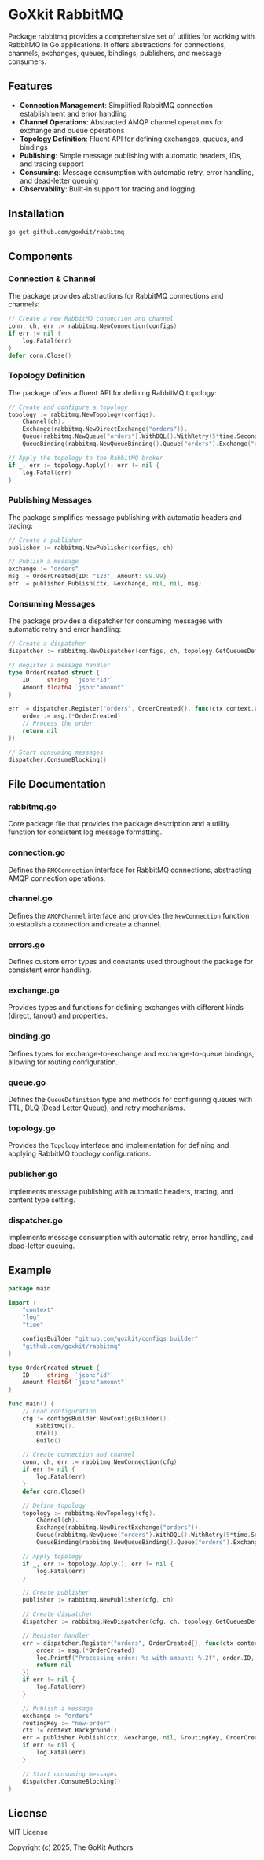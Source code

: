 # GoXkit RabbitMQ

Package rabbitmq provides a comprehensive set of utilities for working with RabbitMQ in Go applications. It offers abstractions for connections, channels, exchanges, queues, bindings, publishers, and message consumers.

## Features

- **Connection Management**: Simplified RabbitMQ connection establishment and error handling
- **Channel Operations**: Abstracted AMQP channel operations for exchange and queue operations
- **Topology Definition**: Fluent API for defining exchanges, queues, and bindings
- **Publishing**: Simple message publishing with automatic headers, IDs, and tracing support
- **Consuming**: Message consumption with automatic retry, error handling, and dead-letter queuing
- **Observability**: Built-in support for tracing and logging

## Installation

```bash
go get github.com/goxkit/rabbitmq
```

## Components

### Connection & Channel

The package provides abstractions for RabbitMQ connections and channels:

```go
// Create a new RabbitMQ connection and channel
conn, ch, err := rabbitmq.NewConnection(configs)
if err != nil {
    log.Fatal(err)
}
defer conn.Close()
```

### Topology Definition

The package offers a fluent API for defining RabbitMQ topology:

```go
// Create and configure a topology
topology := rabbitmq.NewTopology(configs).
    Channel(ch).
    Exchange(rabbitmq.NewDirectExchange("orders")).
    Queue(rabbitmq.NewQueue("orders").WithDQL().WithRetry(5*time.Second, 3)).
    QueueBinding(rabbitmq.NewQueueBinding().Queue("orders").Exchange("orders").RoutingKey("new-order"))

// Apply the topology to the RabbitMQ broker
if _, err := topology.Apply(); err != nil {
    log.Fatal(err)
}
```

### Publishing Messages

The package simplifies message publishing with automatic headers and tracing:

```go
// Create a publisher
publisher := rabbitmq.NewPublisher(configs, ch)

// Publish a message
exchange := "orders"
msg := OrderCreated{ID: "123", Amount: 99.99}
err := publisher.Publish(ctx, &exchange, nil, nil, msg)
```

### Consuming Messages

The package provides a dispatcher for consuming messages with automatic retry and error handling:

```go
// Create a dispatcher
dispatcher := rabbitmq.NewDispatcher(configs, ch, topology.GetQueuesDefinition())

// Register a message handler
type OrderCreated struct {
    ID     string  `json:"id"`
    Amount float64 `json:"amount"`
}

err := dispatcher.Register("orders", OrderCreated{}, func(ctx context.Context, msg any, metadata any) error {
    order := msg.(*OrderCreated)
    // Process the order
    return nil
})

// Start consuming messages
dispatcher.ConsumeBlocking()
```

## File Documentation

### rabbitmq.go

Core package file that provides the package description and a utility function for consistent log message formatting.

### connection.go

Defines the `RMQConnection` interface for RabbitMQ connections, abstracting AMQP connection operations.

### channel.go

Defines the `AMQPChannel` interface and provides the `NewConnection` function to establish a connection and create a channel.

### errors.go

Defines custom error types and constants used throughout the package for consistent error handling.

### exchange.go

Provides types and functions for defining exchanges with different kinds (direct, fanout) and properties.

### binding.go

Defines types for exchange-to-exchange and exchange-to-queue bindings, allowing for routing configuration.

### queue.go

Defines the `QueueDefinition` type and methods for configuring queues with TTL, DLQ (Dead Letter Queue), and retry mechanisms.

### topology.go

Provides the `Topology` interface and implementation for defining and applying RabbitMQ topology configurations.

### publisher.go

Implements message publishing with automatic headers, tracing, and content type setting.

### dispatcher.go

Implements message consumption with automatic retry, error handling, and dead-letter queuing.

## Example

```go
package main

import (
    "context"
    "log"
    "time"

    configsBuilder "github.com/goxkit/configs_builder"
    "github.com/goxkit/rabbitmq"
)

type OrderCreated struct {
    ID     string  `json:"id"`
    Amount float64 `json:"amount"`
}

func main() {
    // Load configuration
    cfg := configsBuilder.NewConfigsBuilder().
        RabbitMQ().
        Otel().
        Build()

    // Create connection and channel
    conn, ch, err := rabbitmq.NewConnection(cfg)
    if err != nil {
        log.Fatal(err)
    }
    defer conn.Close()

    // Define topology
    topology := rabbitmq.NewTopology(cfg).
        Channel(ch).
        Exchange(rabbitmq.NewDirectExchange("orders")).
        Queue(rabbitmq.NewQueue("orders").WithDQL().WithRetry(5*time.Second, 3)).
        QueueBinding(rabbitmq.NewQueueBinding().Queue("orders").Exchange("orders").RoutingKey("new-order"))

    // Apply topology
    if _, err := topology.Apply(); err != nil {
        log.Fatal(err)
    }

    // Create publisher
    publisher := rabbitmq.NewPublisher(cfg, ch)

    // Create dispatcher
    dispatcher := rabbitmq.NewDispatcher(cfg, ch, topology.GetQueuesDefinition())

    // Register handler
    err = dispatcher.Register("orders", OrderCreated{}, func(ctx context.Context, msg any, metadata any) error {
        order := msg.(*OrderCreated)
        log.Printf("Processing order: %s with amount: %.2f", order.ID, order.Amount)
        return nil
    })
    if err != nil {
        log.Fatal(err)
    }

    // Publish a message
    exchange := "orders"
    routingKey := "new-order"
    ctx := context.Background()
    err = publisher.Publish(ctx, &exchange, nil, &routingKey, OrderCreated{ID: "123", Amount: 99.99})
    if err != nil {
        log.Fatal(err)
    }

    // Start consuming messages
    dispatcher.ConsumeBlocking()
}
```

## License

MIT License

Copyright (c) 2025, The GoKit Authors
